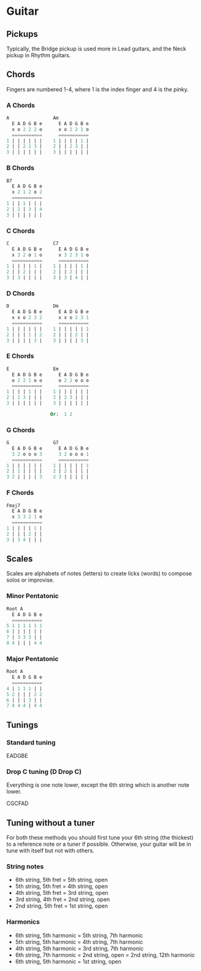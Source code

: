 # Guitar

## Pickups

Typically, the Bridge pickup is used more in Lead guitars, and the Neck pickup in Rhythm guitars.

## Chords

Fingers are numbered 1-4, where 1 is the index finger and 4 is the pinky.

### A Chords

```sql
A                Am
  E A D G B e      E A D G B e
  x o 2 2 2 o      x o 2 2 1 o
  ===========      ===========
1 | | | | | |    1 | | | | 1 |
2 | | 2 1 3 |    2 | | 2 3 | |
3 | | | | | |    3 | | | | | |
```

### B Chords

```sql
B7
  E A D G B e
  x 2 1 2 o 2
  ===========
1 | | 1 | | |
2 | 2 | 3 | 4
3 | | | | | |
```

### C Chords

```sql
C                C7
  E A D G B e      E A D G B e
  x 3 2 o 1 o      x 3 2 3 1 o
  ===========      ===========
1 | | | | 1 |    1 | | | | 1 |
2 | | 2 | | |    2 | | 2 | | |
3 | 3 | | | |    3 | 3 | 4 | |
```

### D Chords

```sql
D                Dm
  E A D G B e      E A D G B e
  x x o 2 3 2      x x o 2 3 1
  ===========      ===========
1 | | | | | |    1 | | | | | 1
2 | | | 1 | 2    2 | | | 2 | |
3 | | | | 3 |    3 | | | | 3 |
```

### E Chords

```sql
E                Em
  E A D G B e      E A D G B e
  o 2 2 1 o o      o 2 2 o o o
  ===========      =========== 
1 | | | 1 | |    1 | | | | | |
2 | 2 3 | | |    2 | 2 3 | | |
3 | | | | | |    3 | | | | | |

                Or:  1 2
```

### G Chords

```sql
G                G7
  E A D G B e      E A D G B e
  3 2 o o o 3      3 2 o o o 1
  ===========      ===========
1 | | | | | |    1 | | | | | 1
2 | 1 | | | |    2 | 2 | | | |
3 2 | | | | 3    2 3 | | | | |
```


### F Chords

```sql
Fmaj7
  E A D G B e
  x 3 3 2 1 o
  ===========
1 | | | | 1 |
2 | | | 2 | |
3 | 3 4 | | |
```

## Scales

Scales are alphabets of notes (letters) to create licks (words) to compose solos or improvise.

### Minor Pentatonic
```sql
Root A
  E A D G B e
  ===========
5 1 1 1 1 1 1
6 | | | | | |
7 | 3 3 3 | |
8 4 | | | 4 4
```

### Major Pentatonic
```sql
Root A
  E A D G B e
  ===========
4 | 1 1 1 | |
5 2 | | | 2 2
6 | | | 3 | |
7 4 4 4 | 4 4
```

## Tunings

### Standard tuning

EADGBE

### Drop C tuning (D Drop C)

Everything is one note lower, except the 6th string which is another note lower.

CGCFAD

## Tuning without a tuner

For both these methods you should first tune your 6th string (the thickest) to a reference note or a tuner if possible.
Otherwise, your guitar will be in tune with itself but not with others.

### String notes

- 6th string, 5th fret = 5th string, open
- 5th string, 5th fret = 4th string, open
- 4th string, 5th fret = 3rd string, open
- 3rd string, 4th fret = 2nd string, open
- 2nd string, 5th fret = 1st string, open

### Harmonics

- 6th string, 5th harmonic = 5th string, 7th harmonic
- 5th string, 5th harmonic = 4th string, 7th harmonic
- 4th string, 5th harmonic = 3rd string, 7th harmonic
- 6th string, 7th harmonic = 2nd string, open = 2nd string, 12th harmonic
- 6th string, 5th harmonic = 1st string, open
